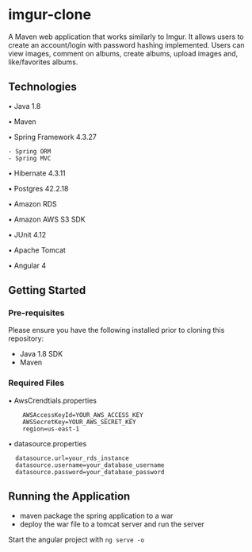 # imgur-clone
A Maven web application that works similarly to Imgur. It allows users to create an account/login with password hashing implemented. Users can view images, comment on albums, create albums, upload images and, like/favorites albums.

## Technologies
• Java 1.8

• Maven

• Spring Framework 4.3.27

    - Spring ORM    
    - Spring MVC
    
• Hibernate 4.3.11

• Postgres 42.2.18

• Amazon RDS

• Amazon AWS S3 SDK

• JUnit 4.12

• Apache Tomcat

• Angular 4


## Getting Started

### Pre-requisites
Please ensure you have the following installed prior to cloning this repository:
- Java 1.8 SDK
- Maven


### Required Files
• AwsCrendtials.properties

        AWSAccessKeyId=YOUR_AWS_ACCESS_KEY
        AWSSecretKey=YOUR_AWS_SECRET_KEY
        region=us-east-1

• datasource.properties

      datasource.url=your_rds_instance
      datasource.username=your_database_username
      datasource.password=your_database_password


## Running the Application

- maven package the spring application to a war
- deploy the war file to a tomcat server and run the server


Start the angular project with 
`ng serve -o`


